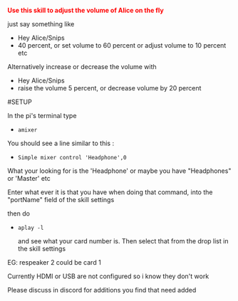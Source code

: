 <span style="color: #ff0000;"><strong>Use this skill to adjust the volume of Alice on the fly</strong></span>

just say something like 

- Hey Alice/Snips
- 40 percent, or set volume to 60 percent or adjust volume to 10 percent etc

Alternatively increase or decrease the volume with 

- Hey Alice/Snips
- raise the volume 5 percent, or decrease volume by 20 percent

#SETUP

In the pi's terminal type 

- ```amixer```

You should see a line similar to this :

- ```Simple mixer control 'Headphone',0```

What your looking for is the 'Headphone' or maybe you have "Headphones" or 'Master' etc 

Enter what ever it is that you have when doing that command, into the "portName" field 
of the skill settings

then do
 - ```aplay -l```
 
   and see what your card number is. Then select that from the drop list in the skill settings

EG: respeaker 2 could be card 1
   
 Currently HDMI or USB are not configured so i know they don't work 

Please discuss in discord for additions you find that need added
